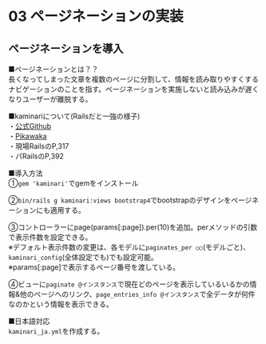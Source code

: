 # 03 ページネーションの実装  
## ページネーションを導入  
■ページネーションとは？？  
長くなってしまった文章を複数のページに分割して、情報を読み取りやすくするナビゲーションのことを指す。ページネーションを実施しないと読み込みが遅くなりユーザーが離脱する。  

■kaminariについて(Railsだと一強の様子)  
・[公式Github](https://github.com/kaminari/kaminari)  
・[Pikawaka](https://pikawaka.com/rails/kaminari)  
・現場RailsのP,317  
・パRailsのP,392

■導入方法  
①`gem 'kaminari'`でgemをインストール 

②`bin/rails g kaminari:views bootstrap4`でbootstrapのデザインをページネーションにも適用する。  

③コントローラーにpage(params[:page]).per(10)を追加。perメソッドの引数で表示件数を設定できる。  
※デフォルト表示件数の変更は、各モデルに`paginates_per ○○`(モデルごと)、`kaminari_config`(全体設定でも)でも設定可能。  
※params[:page]で表示するページ番号を渡している。  

④ビューに`paginate @インスタンス`で現在どのページを表示しているいるかの情報&他のページへのリンク、`page_entries_info @インスタンス`で全データが何件なのかという情報を表示できる。  

■日本語対応  
`kaminari_ja.yml`を作成する。  

